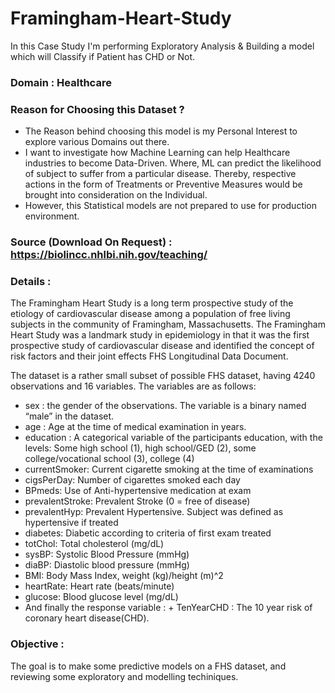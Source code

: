 # Framingham-Heart-Study
In this Case Study I'm performing Exploratory Analysis &amp; Building a model which will Classify if Patient has CHD or Not.

### Domain : Healthcare

### Reason for Choosing this Dataset ?

- The Reason behind choosing this model is my Personal Interest to explore various Domains out there.
- I want to investigate how Machine Learning can help Healthcare industries to become Data-Driven. Where, ML can predict the likelihood of subject to suffer from a particular disease. Thereby, respective actions in the form of Treatments or Preventive Measures would be brought into consideration on the Individual.
- However, this Statistical models are not prepared to use for production environment.

### Source (Download On Request) : https://biolincc.nhlbi.nih.gov/teaching/

### Details :

The Framingham Heart Study is a long term prospective study of the etiology of cardiovascular disease among a population of free living subjects in the community of Framingham, Massachusetts. The Framingham Heart Study was a landmark study in epidemiology in that it was the first prospective study of cardiovascular disease and identified the concept of risk factors and their joint effects FHS Longitudinal Data Document.

The dataset is a rather small subset of possible FHS dataset, having 4240 observations and 16 variables. The variables are as follows:

- sex : the gender of the observations. The variable is a binary named “male” in the dataset.
- age : Age at the time of medical examination in years.
- education : A categorical variable of the participants education, with the levels: Some high school (1), high school/GED (2), some college/vocational school (3), college (4)
- currentSmoker: Current cigarette smoking at the time of examinations
- cigsPerDay: Number of cigarettes smoked each day
- BPmeds: Use of Anti-hypertensive medication at exam
- prevalentStroke: Prevalent Stroke (0 = free of disease)
- prevalentHyp: Prevalent Hypertensive. Subject was defined as hypertensive if treated
- diabetes: Diabetic according to criteria of first exam treated
- totChol: Total cholesterol (mg/dL)
- sysBP: Systolic Blood Pressure (mmHg)
- diaBP: Diastolic blood pressure (mmHg)
- BMI: Body Mass Index, weight (kg)/height (m)^2
- heartRate: Heart rate (beats/minute)
- glucose: Blood glucose level (mg/dL)
- And finally the response variable : + TenYearCHD : The 10 year risk of coronary heart disease(CHD).

### Objective :

The goal is to make some predictive models on a FHS dataset, and reviewing some exploratory and modelling techiniques.
